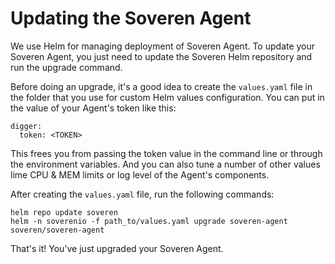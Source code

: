 # Updating the Soveren Agent

We use Helm for managing deployment of Soveren Agent. To update your Soveren Agent, you just need to update the Soveren Helm repository and run the upgrade command.

Before doing an upgrade, it's a good idea to create the `values.yaml` file in the folder that you use for custom Helm values configuration. You can put in the value of your Agent's token like this:

```shell
digger:
  token: <TOKEN>
```
This frees you from passing the token value in the command line or through the environment variables. And you can also tune a number of other values lime CPU & MEM limits or log level of the Agent's components.

After creating the `values.yaml` file, run the following commands:

```shell
helm repo update soveren
helm -n soverenio -f path_to/values.yaml upgrade soveren-agent soveren/soveren-agent
```
That's it! You've just upgraded your Soveren Agent.
